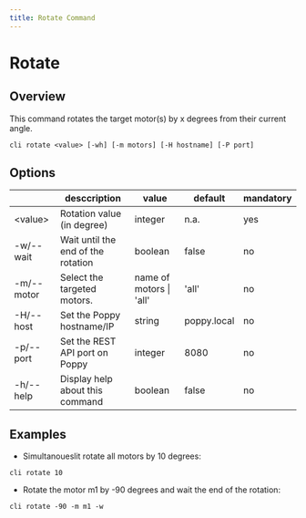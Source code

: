 ```yaml
---
title: Rotate Command
---
```


# Rotate

## Overview

This command rotates the target motor(s) by x degrees from their current angle.

```shell
cli rotate <value> [-wh] [-m motors] [-H hostname] [-P port]
```

## Options

&nbsp; | desccription | value | default | mandatory
--- | --- | --- | --- | ---
\<value\> | Rotation value (in degree) |integer | n.a. | yes
-w/--wait | Wait until the end of the rotation | boolean | false | no
-m/--motor | Select the targeted motors.| name of motors \| 'all' | 'all' | no
-H/--host | Set the Poppy hostname/IP | string | poppy.local | no
-p/--port | Set the REST API port on Poppy | integer | 8080 | no
-h/--help | Display help about this command | boolean | false | no

## Examples

- Simultanoueslit rotate all motors by 10 degrees:
```shell
cli rotate 10
```

- Rotate the motor m1 by -90 degrees and wait the end of the rotation:
```shell
cli rotate -90 -m m1 -w
```
